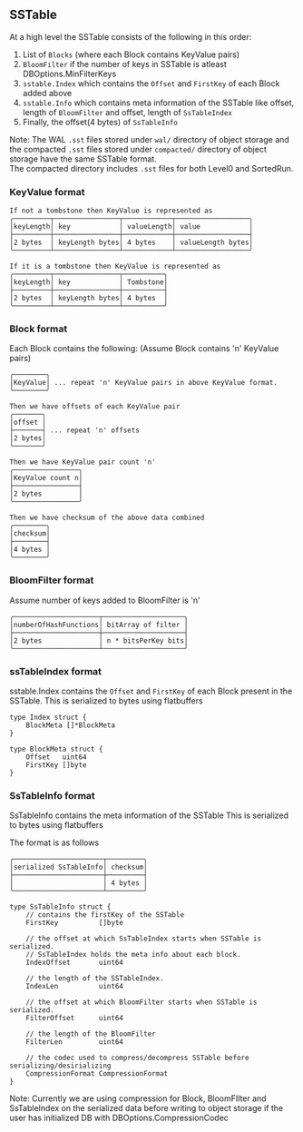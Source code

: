 
## SSTable

At a high level the SSTable consists of the following in this order:
1. List of `Blocks` (where each Block contains KeyValue pairs)
2. `BloomFilter` if the number of keys in SSTable is atleast DBOptions.MinFilterKeys
3. `sstable.Index` which contains the `Offset` and `FirstKey` of each Block added above
4. `sstable.Info` which contains meta information of the SSTable like offset, length of `BloomFilter` and offset, length of `SsTableIndex`
5. Finally, the offset(4 bytes) of `SsTableInfo`

Note: The WAL `.sst` files stored under `wal/` directory of object storage and  
the compacted `.sst` files stored under `compacted/` directory of object storage have the same SSTable format.    
The compacted directory includes `.sst` files for both Level0 and SortedRun.


### KeyValue format
```
If not a tombstone then KeyValue is represented as
╭─────────┬────────────────┬────────────┬──────────────────╮
│keyLength│ key            │ valueLength│ value            │
├─────────┼────────────────┼────────────┼──────────────────┤
│2 bytes  │ keyLength bytes│ 4 bytes    │ valueLength bytes│
╰─────────┴────────────────┴────────────┴──────────────────╯

If it is a tombstone then KeyValue is represented as
╭─────────┬────────────────┬──────────╮
│keyLength│ key            │ Tombstone│
├─────────┼────────────────┼──────────┤
│2 bytes  │ keyLength bytes│ 4 bytes  │
╰─────────┴────────────────┴──────────╯
```

### Block format
Each Block contains the following: (Assume Block contains 'n' KeyValue pairs)
```
╭────────╮
│KeyValue│ ... repeat 'n' KeyValue pairs in above KeyValue format.
╰────────╯

Then we have offsets of each KeyValue pair
╭───────╮
│offset │
├───────┤ ... repeat 'n' offsets
│2 bytes│
╰───────╯

Then we have KeyValue pair count 'n'
╭────────────────╮
│KeyValue count n│
├────────────────┤
│2 bytes         │
╰────────────────╯

Then we have checksum of the above data combined
╭────────╮
│checksum│
├────────┤
│4 bytes │
╰────────╯
```

### BloomFilter format 
Assume number of keys added to BloomFilter is 'n'
```
╭─────────────────────┬────────────────────╮
│numberOfHashFunctions│ bitArray of filter │
├─────────────────────┼────────────────────┤
│2 bytes              │ n * bitsPerKey bits│
╰─────────────────────┴────────────────────╯
```

### ssTableIndex format
sstable.Index contains the `Offset` and `FirstKey` of each Block present in the SSTable. 
This is serialized to bytes using flatbuffers

```
type Index struct {
	BlockMeta []*BlockMeta
}

type BlockMeta struct {
	Offset   uint64
	FirstKey []byte
}
```


### SsTableInfo format
SsTableInfo contains the meta information of the SSTable
This is serialized to bytes using flatbuffers

The format is as follows
```
╭──────────────────────┬─────────╮
│serialized SsTableInfo│ checksum│
├──────────────────────┼─────────┤
│                      │ 4 bytes │
╰──────────────────────┴─────────╯
```

```
type SsTableInfo struct {
    // contains the firstKey of the SSTable
    FirstKey          []byte
    
    // the offset at which SsTableIndex starts when SSTable is serialized.
    // SsTableIndex holds the meta info about each block.
    IndexOffset       uint64
    
    // the length of the SSTableIndex.
    IndexLen          uint64
    
    // the offset at which BloomFilter starts when SSTable is serialized.
    FilterOffset      uint64
    
    // the length of the BloomFilter
    FilterLen         uint64
    
    // the codec used to compress/decompress SSTable before serializing/desirializing
    CompressionFormat CompressionFormat
}
```


Note: Currently we are using compression for Block, BloomFIlter and SsTableIndex on the serialized data before writing to object storage if the user has initialized DB with DBOptions.CompressionCodec 